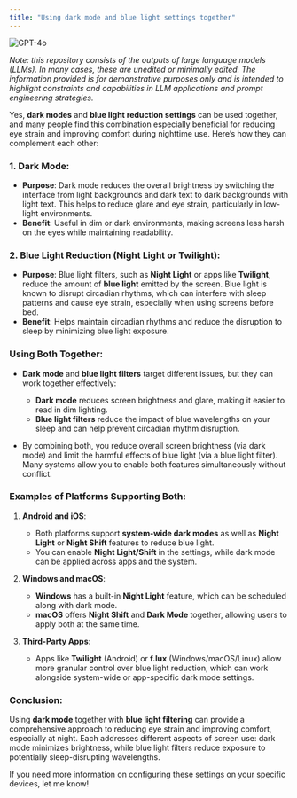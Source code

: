```yaml
---
title: "Using dark mode and blue light settings together"
---
```

![GPT-4o](https://img.shields.io/badge/GPT--4o-3333FF?style=for-the-badge&logo=openai&logoColor=white)



*Note: this repository consists of the outputs of large language models (LLMs). In many cases, these are unedited or minimally edited. The information provided is for demonstrative purposes only and is intended to highlight constraints and capabilities in LLM applications and prompt engineering strategies.*


Yes, **dark modes** and **blue light reduction settings** can be used together, and many people find this combination especially beneficial for reducing eye strain and improving comfort during nighttime use. Here’s how they can complement each other:

### 1. **Dark Mode**:
   - **Purpose**: Dark mode reduces the overall brightness by switching the interface from light backgrounds and dark text to dark backgrounds with light text. This helps to reduce glare and eye strain, particularly in low-light environments.
   - **Benefit**: Useful in dim or dark environments, making screens less harsh on the eyes while maintaining readability.

### 2. **Blue Light Reduction (Night Light or Twilight)**:
   - **Purpose**: Blue light filters, such as **Night Light** or apps like **Twilight**, reduce the amount of **blue light** emitted by the screen. Blue light is known to disrupt circadian rhythms, which can interfere with sleep patterns and cause eye strain, especially when using screens before bed.
   - **Benefit**: Helps maintain circadian rhythms and reduce the disruption to sleep by minimizing blue light exposure.

### **Using Both Together**:
- **Dark mode** and **blue light filters** target different issues, but they can work together effectively:
  - **Dark mode** reduces screen brightness and glare, making it easier to read in dim lighting.
  - **Blue light filters** reduce the impact of blue wavelengths on your sleep and can help prevent circadian rhythm disruption.
  
- By combining both, you reduce overall screen brightness (via dark mode) and limit the harmful effects of blue light (via a blue light filter). Many systems allow you to enable both features simultaneously without conflict.

### Examples of Platforms Supporting Both:
1. **Android and iOS**:
   - Both platforms support **system-wide dark modes** as well as **Night Light** or **Night Shift** features to reduce blue light.
   - You can enable **Night Light/Shift** in the settings, while dark mode can be applied across apps and the system.

2. **Windows and macOS**:
   - **Windows** has a built-in **Night Light** feature, which can be scheduled along with dark mode.
   - **macOS** offers **Night Shift** and **Dark Mode** together, allowing users to apply both at the same time.

3. **Third-Party Apps**:
   - Apps like **Twilight** (Android) or **f.lux** (Windows/macOS/Linux) allow more granular control over blue light reduction, which can work alongside system-wide or app-specific dark mode settings.

### Conclusion:
Using **dark mode** together with **blue light filtering** can provide a comprehensive approach to reducing eye strain and improving comfort, especially at night. Each addresses different aspects of screen use: dark mode minimizes brightness, while blue light filters reduce exposure to potentially sleep-disrupting wavelengths.

If you need more information on configuring these settings on your specific devices, let me know!